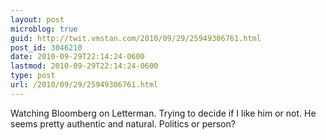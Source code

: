 ```yaml
---
layout: post
microblog: true
guid: http://twit.vmstan.com/2010/09/29/25949306761.html
post_id: 3046210
date: 2010-09-29T22:14:24-0600
lastmod: 2010-09-29T22:14:24-0600
type: post
url: /2010/09/29/25949306761.html
---
```

Watching Bloomberg on Letterman. Trying to decide if I like him or not. He seems pretty authentic and natural. Politics or person?
